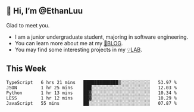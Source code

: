 ## 👋 Hi, I’m @EthanLuu

Glad to meet you.

- I am a junior undergraduate student, majoring in software engineering.
- You can learn more about me at my [📝BLOG](https://blog.ethanloo.cn).
- You may find some interesting projects in my [💡LAB](https://lab.ethanloo.cn).

## This Week
<!--START_SECTION:waka-->
```text
TypeScript   6 hrs 21 mins   █████████████▒░░░░░░░░░░░   53.97 % 
JSON         1 hr 25 mins    ███░░░░░░░░░░░░░░░░░░░░░░   12.03 % 
Python       1 hr 13 mins    ██▓░░░░░░░░░░░░░░░░░░░░░░   10.34 % 
LESS         1 hr 12 mins    ██▓░░░░░░░░░░░░░░░░░░░░░░   10.29 % 
JavaScript   55 mins         ██░░░░░░░░░░░░░░░░░░░░░░░   07.87 % 
```
<!--END_SECTION:waka-->
